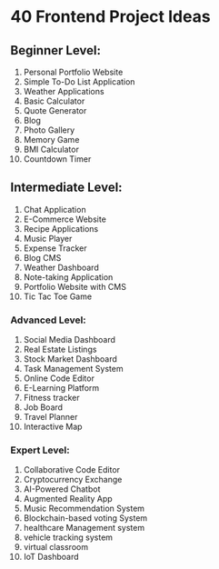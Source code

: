 # 40 Frontend Project Ideas

## Beginner Level:

1. Personal Portfolio Website
2. Simple To-Do List Application
3. Weather Applications
4. Basic Calculator
5. Quote Generator
6. Blog
7. Photo Gallery
8. Memory Game
9. BMI Calculator
10. Countdown Timer

## Intermediate Level:

1. Chat Application
2. E-Commerce Website
3. Recipe Applications
4. Music Player
5. Expense Tracker
6. Blog CMS
7. Weather Dashboard
8. Note-taking Application
9. Portfolio Website with CMS
10. Tic Tac Toe Game

### Advanced Level:

1. Social Media Dashboard
2. Real Estate Listings
3. Stock Market Dashboard
4. Task Management System
5. Online Code Editor
6. E-Learning Platform
7. Fitness tracker
8. Job Board
9. Travel Planner
10. Interactive Map

### Expert Level:

1. Collaborative Code Editor
2. Cryptocurrency Exchange
3. AI-Powered Chatbot
4. Augmented Reality App
5. Music Recommendation System
6. Blockchain-based voting System
7. healthcare Management system
8. vehicle tracking system
9. virtual classroom
10. IoT Dashboard
